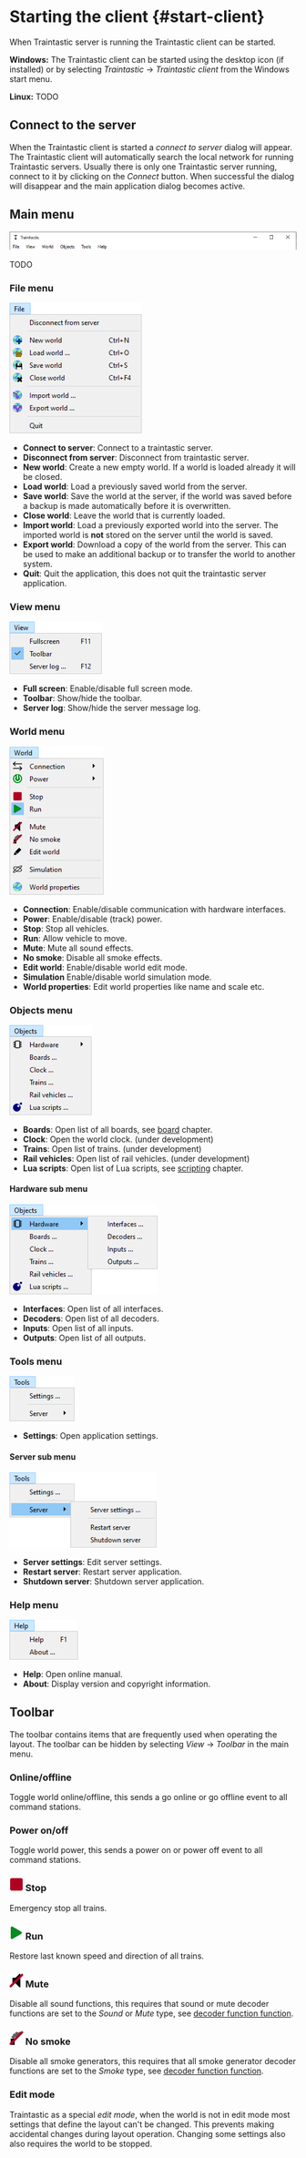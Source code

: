 # Starting the client {#start-client}

When Traintastic server is running the Traintastic client can be started.

**Windows:** The Traintastic client can be started using the desktop icon (if installed) or by selecting *Traintastic* -> *Traintastic client* from the Windows start menu.

**Linux:** TODO

## Connect to the server

When the Traintastic client is started a *connect to server* dialog will appear.
The Traintastic client will automatically search the local network for running Traintastic servers.
Usually there is only one Traintastic server running, connect to it by clicking on the *Connect* button.
When successful the dialog will disappear and the main application dialog becomes active.

## Main menu

![](../../gfx/en-us/start/mainmenu.png)

TODO

### File menu

![](../../gfx/en-us/start/mainmenu-file.png)

- **Connect to server**: Connect to a traintastic server.
- **Disconnect from server**: Disconnect from traintastic server.
- **New world**: Create a new empty world. If a world is loaded already it will be closed.
- **Load world**: Load a previously saved world from the server.
- **Save world**: Save the world at the server, if the world was saved before a backup is made automatically before it is overwritten.
- **Close world**: Leave the world that is currently loaded.
- **Import world**: Load a previously exported world into the server. The imported world is **not** stored on the server until the world is saved.
- **Export world**: Download a copy of the world from the server. This can be used to make an additional backup or to transfer the world to another system.
- **Quit**: Quit the application, this does not quit the traintastic server application.

### View menu

![](../../gfx/en-us/start/mainmenu-view.png)

- **Full screen**: Enable/disable full screen mode.
- **Toolbar**: Show/hide the toolbar.
- **Server log**: Show/hide the server message log.

### World menu

![](../../gfx/en-us/start/mainmenu-world.png)

- **Connection**: Enable/disable communication with hardware interfaces.
- **Power**: Enable/disable (track) power.
- **Stop**: Stop all vehicles.
- **Run**: Allow vehicle to move.
- **Mute**: Mute all sound effects.
- **No smoke**: Disable all smoke effects.
- **Edit world**: Enable/disable world edit mode.
- **Simulation** Enable/disable world simulation mode.
- **World properties**: Edit world properties like name and scale etc.

### Objects menu

![](../../gfx/en-us/start/mainmenu-objects.png)

- **Boards**: Open list of all boards, see [board](../board.md) chapter.
- **Clock**: Open the world clock. (under development)
- **Trains**: Open list of trains. (under development)
- **Rail vehicles**: Open list of rail vehicles. (under development)
- **Lua scripts**: Open list of Lua scripts, see [scripting](../scripting.md) chapter.

#### Hardware sub menu

![](../../gfx/en-us/start/mainmenu-objects-hardware.png)

- **Interfaces**: Open list of all interfaces.
- **Decoders**: Open list of all decoders.
- **Inputs**: Open list of all inputs.
- **Outputs**: Open list of all outputs.

### Tools menu

![](../../gfx/en-us/start/mainmenu-tools.png)

- **Settings**: Open application settings.

#### Server sub  menu

![](../../gfx/en-us/start/mainmenu-tools-server.png)

- **Server settings**: Edit server settings.
- **Restart server**: Restart server application.
- **Shutdown server**: Shutdown server application.

### Help menu

![](../../gfx/en-us/start/mainmenu-help.png)

- **Help**: Open online manual.
- **About**: Display version and copyright information.

## Toolbar

The toolbar contains items that are frequently used when operating the layout. The toolbar can be hidden by selecting *View* -> *Toolbar* in the main menu.

### Online/offline

Toggle world online/offline, this sends a go online or go offline event to all command stations.

### Power on/off

Toggle world power, this sends a power on or power off event to all command stations.

### ![](../../gfx/toolbar/stop.png) Stop

Emergency stop all trains.

### ![](../../gfx/toolbar/run.png) Run

Restore last known speed and direction of all trains.

### ![](../../gfx/toolbar/mute.png) Mute

Disable all sound functions, this requires that sound or mute decoder functions are set to the *Sound* or *Mute* type, see [decoder function function](../object/decoderfunction.md#decoder-function-function).

### ![](../../gfx/toolbar/no_smoke.png) No smoke

Disable all smoke generators, this requires that all smoke generator decoder functions are set to the *Smoke* type, see [decoder function function](../object/decoderfunction.md#decoder-function-function).

### Edit mode

Traintastic as a special *edit mode*, when the world is not in edit mode most settings that define the layout can't be changed.
This prevents making accidental changes during layout operation. Changing some settings also also requires the world to be stopped.
